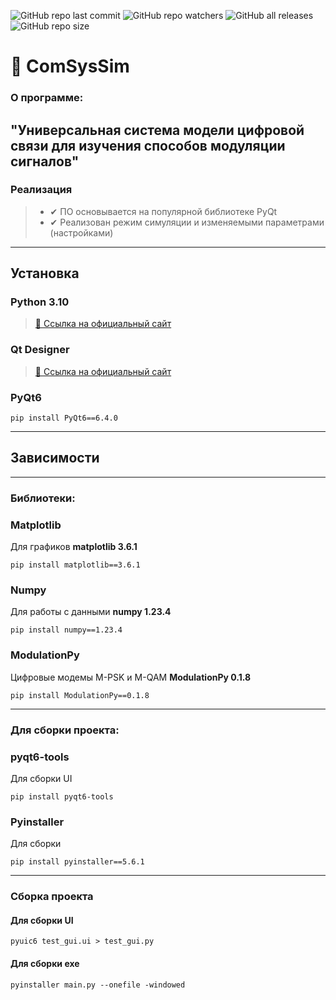 ![GitHub repo last commit](https://img.shields.io/github/last-commit/SokolArr/ComSysSim)
![GitHub repo watchers](https://img.shields.io/github/watchers/SokolArr/ComSysSim)
![GitHub all releases](https://img.shields.io/github/downloads/SokolArr/ComSysSim/total)
![GitHub repo size](https://img.shields.io/github/repo-size/SokolArr/ComSysSim)

# 📡 ComSysSim
### О программе:

"Универсальная система модели цифровой связи для изучения способов модуляции сигналов"
---

### Реализация
> + ✔ ПО основывается на популярной библиотеке PyQt
> + ✔ Реализован режим симуляции и изменяемыми параметрами (настройками)

---
## Установка
### Python 3.10
>[🔗 Ссылка на официальный сайт ](https://www.python.org/downloads/ "Python")

### Qt Designer
>[🔗 Ссылка на официальный сайт ](https://build-system.fman.io/qt-designer-download "Qt Designer")


### PyQt6

```console
pip install PyQt6==6.4.0
```

---
## Зависимости
---
### **Библиотеки:**
### Matplotlib
Для графиков **matplotlib 3.6.1**
```
pip install matplotlib==3.6.1
```

### Numpy
Для работы с данными **numpy 1.23.4**
```
pip install numpy==1.23.4
```

### ModulationPy
Цифровые модемы M-PSK и M-QAM **ModulationPy 0.1.8**
```
pip install ModulationPy==0.1.8
```
---
### **Для сборки проекта:**

### pyqt6-tools
Для сборки UI
```
pip install pyqt6-tools
```

### Pyinstaller
Для сборки
```
pip install pyinstaller==5.6.1
```

---
### Сборка проекта
#### Для сборки UI
```
pyuic6 test_gui.ui > test_gui.py
```
#### Для сборки exe
```
pyinstaller main.py --onefile -windowed
```

